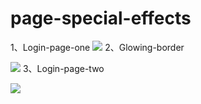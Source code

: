 # page-special-effects
1、Login-page-one
![](https://github.com/fearless98/page-special-effects/blob/master/9.gif)
2、Glowing-border

![](https://github.com/fearless98/page-special-effects/blob/master/glowing-border.png)
3、Login-page-two

![](https://github.com/fearless98/page-special-effects/blob/master/login-page-two.gif)
